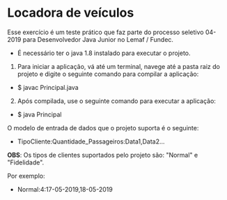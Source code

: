 # Locadora de veículos

Esse exercício é um teste prático que faz parte do processo seletivo 04-2019 para Desenvolvedor Java Junior no Lemaf / Fundec. 

* É necessário ter o java 1.8 instalado para executar o projeto.

1. Para iniciar a aplicação, vá até um terminal, navege até a pasta raiz do projeto e digite o seguinte comando para compilar a aplicação: 
&nbsp;

* $ javac Principal.java

2. Após compilada, use o seguinte comando para executar a aplicação: 
&nbsp;

* $ java Principal

O modelo de entrada de dados que o projeto suporta é o seguinte:
&nbsp;

* TipoCliente:Quantidade_Passageiros:Data1,Data2...
&nbsp;

**OBS**: Os tipos de clientes suportados pelo projeto são: "Normal" e "Fidelidade".

Por exemplo:
&nbsp;

* Normal:4:17-05-2019,18-05-2019

